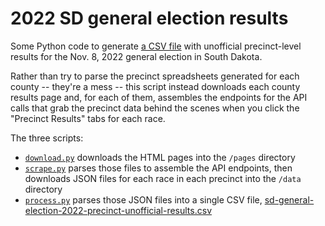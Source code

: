 # 2022 SD general election results
Some Python code to generate [a CSV file](sd-general-election-2022-precinct-unofficial-results.csv) with unofficial precinct-level results for the Nov. 8, 2022 general election in South Dakota.

Rather than try to parse the precinct spreadsheets generated for each county -- they're a mess -- this script instead downloads each county results page and, for each of them, assembles the endpoints for the API calls that grab the precinct data behind the scenes when you click the "Precinct Results" tabs for each race.

The three scripts:
- [`download.py`](download.py) downloads the HTML pages into the `/pages` directory
- [`scrape.py`](scrape.py) parses those files to assemble the API endpoints, then downloads JSON files for each race in each precinct into the `/data` directory
- [`process.py`](process.py) parses those JSON files into a single CSV file, [sd-general-election-2022-precinct-unofficial-results.csv](sd-general-election-2022-precinct-unofficial-results.csv)